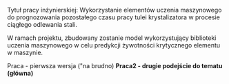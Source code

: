 Tytuł pracy inżynierskiej: Wykorzystanie elementów uczenia maszynowego do prognozowania pozostałego czasu pracy tulei krystalizatora w procesie ciągłego odlewania stali.

W ramach projektu, zbudowany zostanie model wykorzystujący biblioteki uczenia maszynowego w celu predykcji żywotności krytycznego elementu w maszynie.

Praca - pierwsza wersja ("na brudno)
**Praca2 - drugie podejście do tematu (główna)**
